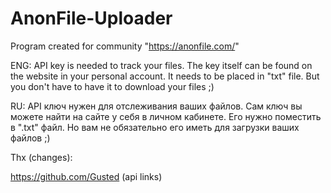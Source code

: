 # AnonFile-Uploader
Program created for community "https://anonfile.com/"

ENG:
API key is needed to track your files. 
The key itself can be found on the website in your personal account. 
It needs to be placed in "txt" file. But you don't have to have it to download your files ;)

RU:
API ключ нужен для отслеживания ваших файлов. 
Сам ключ вы можете найти на сайте у себя  в личном кабинете. 
Его нужно поместить в ".txt" файл. 
Но вам не обязательно его иметь для загрузки ваших файлов ;)

Thx (changes):

https://github.com/Gusted (api links)
